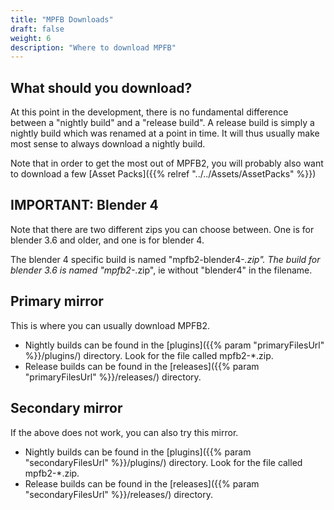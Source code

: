 ```yaml
---
title: "MPFB Downloads"
draft: false
weight: 6
description: "Where to download MPFB"
---
```


## What should you download?

At this point in the development, there is no fundamental difference between a "nightly build" and a "release build". 
A release build is simply a nightly build which was renamed at a point in time. It will thus usually make most sense
to always download a nightly build.

Note that in order to get the most out of MPFB2, you will probably also want to download
a few [Asset Packs]({{% relref "../../Assets/AssetPacks" %}})

## IMPORTANT: Blender 4

Note that there are two different zips you can choose between. One is for blender 3.6 and older, and one is for blender 4.

The blender 4 specific build is named "mpfb2-blender4-*.zip". The build for blender 3.6 is named "mpfb2-*.zip", ie without "blender4" in 
the filename.

## Primary mirror

This is where you can usually download MPFB2.

- Nightly builds can be found in the [plugins]({{% param "primaryFilesUrl" %}}/plugins/) directory. Look for the file called mpfb2-*.zip.
- Release builds can be found in the [releases]({{% param "primaryFilesUrl" %}}/releases/) directory. 

## Secondary mirror

If the above does not work, you can also try this mirror. 

- Nightly builds can be found in the [plugins]({{% param "secondaryFilesUrl" %}}/plugins/) directory. Look for the file called mpfb2-*.zip.
- Release builds can be found in the [releases]({{% param "secondaryFilesUrl" %}}/releases/) directory. 




